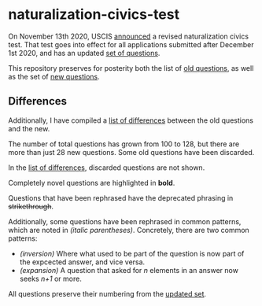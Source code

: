 # naturalization-civics-test

On November 13th 2020, USCIS [announced](https://www.uscis.gov/news/news-releases/uscis-announces-a-revised-naturalization-civics-test) 
a revised naturalization civics test. 
That test goes into effect for all applications submitted after December 1st 2020, and has an updated
[set of questions](https://www.uscis.gov/citizenship/2020test).

This repository preserves for posterity both the list of [old questions](naturalization_civics_test_2008.md), as well as the set of [new questions](naturalization_civics_test_2020.md).

## Differences

Additionally, I have compiled a [list of differences](naturalization_civics_test_delta.md) between the old questions and the new.

The number of total questions has grown from 100 to 128, but there are more than just 28 new questions.
Some old questions have been discarded.

In the [list of differences](naturalization_civics_test_delta.md), discarded questions are not shown.

Completely novel questions are highlighted in __bold__.

Questions that have been rephrased have the deprecated phrasing in ~~strikethrough~~.

Additionally, some questions have been rephrased in common patterns, which are noted in _(italic parentheses)_. 
Concretely, there are two common patterns:

- _(inversion)_ Where what used to be part of the question is now part of the expcected answer, and vice versa.
- _(expansion)_ A question that asked for _n_ elements in an answer now seeks _n+1_ or more.

All questions preserve their numbering from the [updated set](naturalization_civics_test_2020.md).

 
